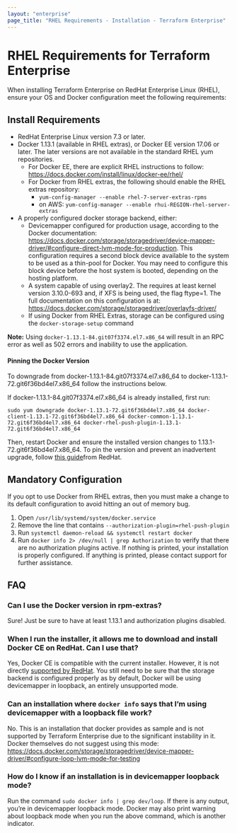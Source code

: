 ```yaml
---
layout: "enterprise"
page_title: "RHEL Requirements - Installation - Terraform Enterprise"
---
```


# RHEL Requirements for Terraform Enterprise

When installing Terraform Enterprise on RedHat Enterprise Linux (RHEL), ensure your OS and Docker configuration meet the following requirements:

## Install Requirements

* RedHat Enterprise Linux version 7.3 or later.
* Docker 1.13.1 (available in RHEL extras), or Docker EE version 17.06 or later. The later versions are not available in the standard RHEL yum repositories.
   * For Docker EE, there are explicit RHEL instructions to follow: https://docs.docker.com/install/linux/docker-ee/rhel/
   * For Docker from RHEL extras, the following should enable the RHEL extras repository:
      * `yum-config-manager --enable rhel-7-server-extras-rpms`
      * on AWS: `yum-config-manager --enable rhui-REGION-rhel-server-extras`
* A properly configured docker storage backend, either:
   * Devicemapper configured for production usage, according to the Docker documentation: https://docs.docker.com/storage/storagedriver/device-mapper-driver/#configure-direct-lvm-mode-for-production. This configuration requires a second block device available to the system to be used as a thin-pool for Docker. You may need to configure this block device before the host system is booted, depending on the hosting platform.
   * A system capable of using overlay2. The requires at least kernel version 3.10.0-693 and, if XFS is being used, the flag ftype=1. The full documentation on this configuration is at: https://docs.docker.com/storage/storagedriver/overlayfs-driver/
   * If using Docker from RHEL Extras, storage can be configured using the `docker-storage-setup` command

**Note:** Using `docker-1.13.1-84.git07f3374.el7.x86_64` will result in an RPC error as well as 502 errors and inability to use the application.

#### Pinning the Docker Version

To downgrade from docker-1.13.1-84.git07f3374.el7.x86_64 to docker-1.13.1-72.git6f36bd4el7.x86_64 follow the instructions below.

If docker-1.13.1-84.git07f3374.el7.x86_64 is already installed, first run:

```sudo yum downgrade docker-1.13.1-72.git6f36bd4el7.x86_64 docker-client-1.13.1-72.git6f36bd4el7.x86_64 docker-common-1.13.1-72.git6f36bd4el7.x86_64 docker-rhel-push-plugin-1.13.1-72.git6f36bd4el7.x86_64```

Then, restart Docker and ensure the installed version changes to 1.13.1-72.git6f36bd4el7.x86_64. To pin the version and prevent an inadvertent upgrade, follow [this guide](https://access.redhat.com/solutions/98873)from RedHat.

## Mandatory Configuration

If you opt to use Docker from RHEL extras, then you must make a change to its default configuration to avoid hitting an out of memory bug.

1. Open `/usr/lib/systemd/system/docker.service`
1. Remove the line that contains `--authorization-plugin=rhel-push-plugin`
1. Run `systemctl daemon-reload && systemctl restart docker`
1. Run `docker info 2> /dev/null | grep Authorization` to verify that there are no authorization plugins active.
   If nothing is printed, your installation is properly configured. If anything is printed, please
   contact support for further assistance.

## FAQ

### Can I use the Docker version in rpm-extras?

Sure! Just be sure to have at least 1.13.1 and authorization plugins disabled.

### When I run the installer, it allows me to download and install Docker CE on RedHat. Can I use that?

Yes, Docker CE is compatible with the current installer. However, it is not directly [supported by RedHat](https://access.redhat.com/articles/2726611). You still need to be sure that the storage backend is configured properly as by default, Docker will be using devicemapper in loopback, an entirely unsupported mode.

### Can an installation where `docker info` says that I’m using devicemapper with a loopback file work?

No. This is an installation that docker provides as sample and is not supported by Terraform Enterprise due to the significant instability in it. Docker themselves do not suggest using this mode: https://docs.docker.com/storage/storagedriver/device-mapper-driver/#configure-loop-lvm-mode-for-testing

### How do I know if an installation is in devicemapper loopback mode?

Run the command `sudo docker info | grep dev/loop`. If there is any output, you’re in devicemapper loopback mode. Docker may also print warning about loopback mode when you run the above command, which is another indicator.
